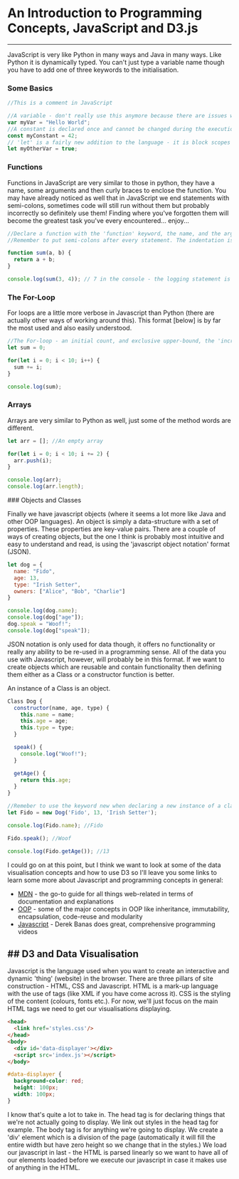 # An Introduction to Programming Concepts, JavaScript and D3.js
----------------------------------
JavaScript is very like Python in many ways and Java in many ways. Like Python it is dynamically typed. You can't just type a variable name though you have to add one of three keywords to the initialisation.

### Some Basics

```javascript
//This is a comment in JavaScript

//A variable - don't really use this anymore because there are issues with scoping (not catastrophic if you do)
var myVar = "Hello World";
//A constant is declared once and cannot be changed during the execution of the program
const myConstant = 42;
// 'let' is a fairly new addition to the language - it is block scopes i.e. it is related to any { } that surround it
let myOtherVar = true;
```

### Functions

Functions in JavaScript are very similar to those in python, they have a name, some arguments and then curly braces to enclose the function. You may have already noticed as well that in JavaScript we end statements with semi-colons, sometimes code will still run without them but probably incorrectly so definitely use them! Finding where you've forgotten them will become the greatest task you've every encountered... enjoy...

```javascript
//Declare a function with the 'function' keyword, the name, and the arguments in round brackets and then the function code inside curly-brackets
//Remember to put semi-colons after every statement. The indentation is stylistic not necessary for runnable code but definitely good for readable code.

function sum(a, b) {
  return a + b;
}

console.log(sum(3, 4)); // 7 in the console - the logging statement is the same as print - great for debugging
```

### The For-Loop

For loops are a little more verbose in Javascript than Python (there are actually other ways of working around this). This format [below] is by far the most used and also easily understood.

```javascript  
//The For-loop - an initial count, and exclusive upper-bound, the 'incrementor'
let sum = 0;

for(let i = 0; i < 10; i++) {
  sum += i;
}

console.log(sum);
```

### Arrays

Arrays are very similar to Python as well, just some of the method words are different.

```javascript
let arr = []; //An empty array

for(let i = 0; i < 10; i += 2) {
  arr.push(i);
}

console.log(arr);
console.log(arr.length);
```

### Objects and Classes

Finally we have javascript objects (where it seems a lot more like Java and other OOP languages). An object is simply a data-structure with a set of properties. These properties are key-value pairs. There are a couple of ways of creating objects, but the one I think is probably most intuitive and easy to understand and read, is using the 'javascript object notation' format (JSON).

```javascript
let dog = {
  name: "Fido",
  age: 13,
  type: "Irish Setter",
  owners: ["Alice", "Bob", "Charlie"]
}

console.log(dog.name);
console.log(dog["age"]);
dog.speak = "Woof!";
console.log(dog["speak"]);
```

JSON notation is only used for data though, it offers no functionality or really any ability to be re-used in a programming sense. All of the data you use with Javascript, however, will probably be in this format. If we want to create objects which are reusable and contain functionality then defining them either as a Class or a constructor function is better.

An instance of a Class is an object.

```javascript
Class Dog {
  constructor(name, age, type) {
    this.name = name;
    this.age = age;
    this.type = type;
  }

  speak() {
    console.log("Woof!");
  }

  getAge() {
    return this.age;
  }
}

//Remeber to use the keyword new when declaring a new instance of a class
let Fido = new Dog('Fido', 13, 'Irish Setter');

console.log(Fido.name); //Fido

Fido.speak(); //Woof

console.log(Fido.getAge()); //13
```

I could go on at this point, but I think we want to look at some of the data visualisation concepts and how to use D3 so I'll leave you some links to learn some more about Javascript and programming concepts in general:
- [MDN](https://developer.mozilla.org/en-US/) - the go-to guide for all things web-related in terms of documentation and explanations
- [OOP](https://stackify.com/oop-concept-inheritance/?utm_referrer=https%3A%2F%2Fwww.google.co.uk%2F) - some of the major concepts in OOP like inheritance, immutability, encapsulation, code-reuse and modularity
- [Javascript](https://www.youtube.com/watch?v=fju9ii8YsGs) - Derek Banas does great, comprehensive programming videos

## D3 and Data Visualisation
---------------------------------

Javascript is the language used when you want to create an interactive and dynamic 'thing' (website) in the browser. There are three pillars of site construction - HTML, CSS and Javascript. HTML is a mark-up language with the use of tags (like XML if you have come across it). CSS is the styling of the content (colours, fonts etc.). For now, we'll just focus on the main HTML tags we need to get our visualisations displaying.

```html
<head>
  <link href='styles.css'/>
</head>
<body>
  <div id='data-displayer'></div>
  <script src='index.js'></script>
</body>
```

```css
#data-displayer {
  background-color: red;
  height: 100px;
  width: 100px;
}
```

I know that's quite a lot to take in. The head tag is for declaring things that we're not actually going to display. We link out styles in the head tag for example. The body tag is for anything we're going to display. We create a 'div' element which is a division of the page (automatically it will fill the entire width but have zero height so we change that in the styles.) We load our javascript in last - the HTML is parsed linearly so we want to have all of our elements loaded before we execute our javascript in case it makes use of anything in the HTML.
